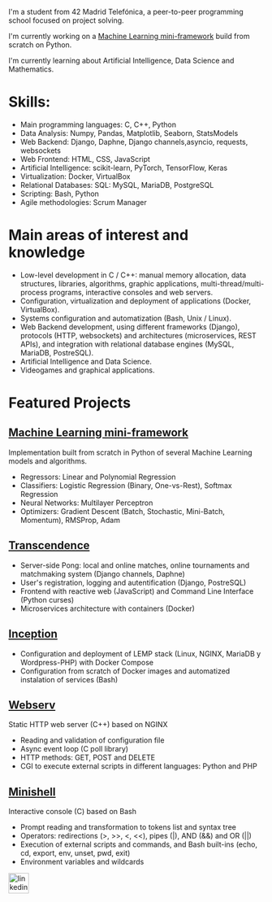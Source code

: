 I'm a student from 42 Madrid Telefónica, a peer-to-peer programming school focused on project solving.

I'm currently working on a [Machine Learning mini-framework](https://github.com/PabloFuentes97/Machine-Learning-framework) build from scratch on Python.

I'm currently learning about Artificial Intelligence, Data Science and Mathematics.

# Skills:

-	Main programming languages: C, C++, Python
-	Data Analysis: Numpy, Pandas, Matplotlib, Seaborn, StatsModels
-	Web Backend: Django, Daphne, Django channels,asyncio, requests, websockets
-	Web Frontend: HTML, CSS, JavaScript
-	Artificial Intelligence: scikit-learn, PyTorch, TensorFlow, Keras
-	Virtualization: Docker, VirtualBox
-	Relational Databases: SQL: MySQL, MariaDB, PostgreSQL
-	Scripting: Bash, Python
-	Agile methodologies: Scrum Manager

# Main areas of interest and knowledge

- Low-level development in C / C++: manual memory allocation, data structures, libraries, algorithms, graphic applications, multi-thread/multi-process programs, interactive consoles and web servers.
- Configuration, virtualization and deployment of applications (Docker, VirtualBox).
- Systems configuration and automatization (Bash, Unix / Linux).
- Web Backend development, using different frameworks (Django), protocols (HTTP, websockets) and architectures (microservices, REST APIs), and integration with relational database engines (MySQL, MariaDB, PostreSQL).
- Artificial Intelligence and Data Science.
- Videogames and graphical applications.


# Featured Projects

## [Machine Learning mini-framework](https://github.com/PabloFuentes97/Machine-Learning-framework)
Implementation built from scratch in Python of several Machine Learning models and algorithms.
-	Regressors: Linear and Polynomial Regression
-	Classifiers: Logistic Regression (Binary, One-vs-Rest), Softmax Regression
-	Neural Networks: Multilayer Perceptron
-	Optimizers: Gradient Descent (Batch, Stochastic, Mini-Batch, Momentum), RMSProp, Adam

## [Transcendence](https://github.com/PabloFuentes97/transcendence)
-	Server-side Pong: local and online matches, online tournaments and matchmaking system (Django channels, Daphne)
-	User's registration, logging and autentification (Django, PostreSQL)
-	Frontend with reactive web (JavaScript) and Command Line Interface (Python curses)
-	Microservices architecture with containers (Docker)
						           	            		      
## [Inception](https://github.com/PabloFuentes97/inception)
-	Configuration and deployment of LEMP stack (Linux, NGINX, MariaDB y Wordpress-PHP) with Docker Compose
-	Configuration from scratch of Docker images and automatized instalation of services (Bash)

## [Webserv](https://github.com/PabloFuentes97/webserv)
Static HTTP web server (C++) based on NGINX
-	Reading and validation of configuration file
-	Async event loop (C poll library)
-	HTTP methods: GET, POST and DELETE
-	CGI to execute external scripts in different languages: Python and PHP

## [Minishell](https://github.com/PabloFuentes97/minishell)
Interactive console (C) based on Bash				      		
-	Prompt reading and transformation to tokens list and syntax tree
-	Operators: redirections (>, >>, <, <<), pipes (|), AND (&&) and OR (||)
-	Execution of external scripts and commands, and Bash built-ins (echo, cd, export, env, unset, pwd, exit)
-	Environment variables and wildcards


[<img src='https://cdn.jsdelivr.net/npm/simple-icons@3.0.1/icons/linkedin.svg' alt='linkedin' height='40'>](https://www.linkedin.com/in/pablo-fuentes-l%C3%B3pez-b0b319167//)  

